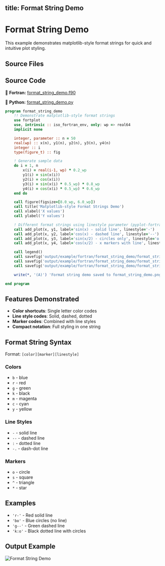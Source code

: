 title: Format String Demo
---

# Format String Demo

This example demonstrates matplotlib-style format strings for quick and intuitive plot styling.

## Source Files

## Source Code

🔷 **Fortran:** [format_string_demo.f90](https://github.com/lazy-fortran/fortplot/blob/main/example/fortran/format_string_demo/format_string_demo.f90)

🐍 **Python:** [format_string_demo.py](https://github.com/lazy-fortran/fortplot/blob/main/example/python/format_string_demo/format_string_demo.py)

```fortran
program format_string_demo
    !! Demonstrate matplotlib-style format strings
    use fortplot
    use, intrinsic :: iso_fortran_env, only: wp => real64
    implicit none

    integer, parameter :: n = 50
    real(wp) :: x(n), y1(n), y2(n), y3(n), y4(n)
    integer :: i
    type(figure_t) :: fig

    ! Generate sample data
    do i = 1, n
        x(i) = real(i-1, wp) * 0.2_wp
        y1(i) = sin(x(i))
        y2(i) = cos(x(i))
        y3(i) = sin(x(i) * 0.5_wp) * 0.8_wp
        y4(i) = cos(x(i) * 0.5_wp) * 0.6_wp
    end do

    call figure(figsize=[8.0_wp, 6.0_wp])
    call title('Matplotlib-style Format Strings Demo')
    call xlabel('X values')
    call ylabel('Y values')

    ! Different format strings using linestyle parameter (pyplot-fortran style)
    call add_plot(x, y1, label='sin(x) - solid line', linestyle='-')
    call add_plot(x, y2, label='cos(x) - dashed line', linestyle='--')
    call add_plot(x, y3, label='sin(x/2) - circles only', linestyle='o')
    call add_plot(x, y4, label='cos(x/2) - x markers with line', linestyle='x-')

    call legend()
    call savefig('output/example/fortran/format_string_demo/format_string_demo.png')
    call savefig('output/example/fortran/format_string_demo/format_string_demo.pdf')
    call savefig('output/example/fortran/format_string_demo/format_string_demo.txt')

    write(*, '(A)') 'Format string demo saved to format_string_demo.png/pdf/txt'

end program
```

## Features Demonstrated

- **Color shortcuts**: Single letter color codes
- **Line style codes**: Solid, dashed, dotted
- **Marker codes**: Combined with line styles
- **Compact notation**: Full styling in one string

## Format String Syntax

Format: `[color][marker][linestyle]`

### Colors
- `b` - blue
- `r` - red
- `g` - green
- `k` - black
- `m` - magenta
- `c` - cyan
- `y` - yellow

### Line Styles
- `-` - solid line
- `--` - dashed line
- `:` - dotted line
- `-.` - dash-dot line

### Markers
- `o` - circle
- `s` - square
- `^` - triangle
- `*` - star

## Examples

- `'r-'` - Red solid line
- `'bo'` - Blue circles (no line)
- `'g--'` - Green dashed line
- `'k:o'` - Black dotted line with circles

## Output Example

![Format String Demo](../../media/examples/format_string_demo/format_string_demo.png)
